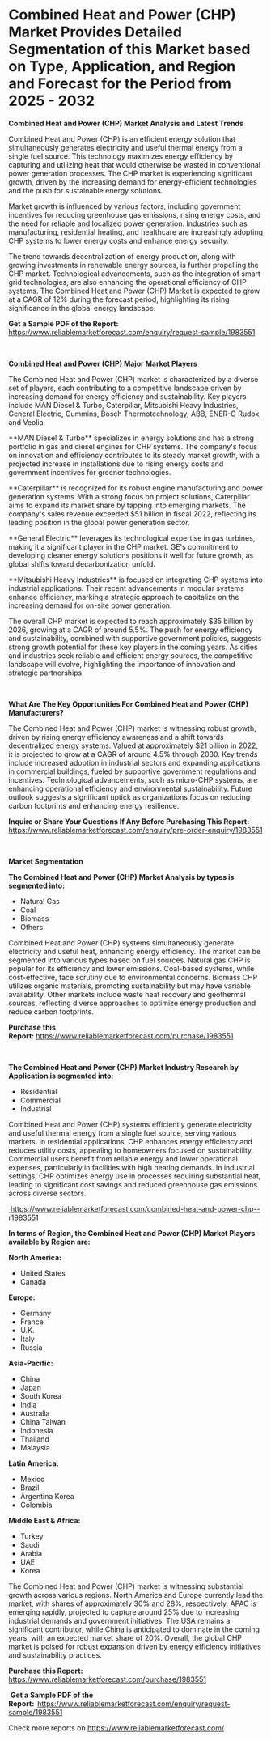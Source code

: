 <p><h1>Combined Heat and Power (CHP) Market Provides Detailed Segmentation of this Market based on Type, Application, and Region and Forecast for the Period from 2025 - 2032</h1></p><p><strong>Combined Heat and Power (CHP) Market Analysis and Latest Trends</strong></p>
<p><p>Combined Heat and Power (CHP) is an efficient energy solution that simultaneously generates electricity and useful thermal energy from a single fuel source. This technology maximizes energy efficiency by capturing and utilizing heat that would otherwise be wasted in conventional power generation processes. The CHP market is experiencing significant growth, driven by the increasing demand for energy-efficient technologies and the push for sustainable energy solutions.</p><p>Market growth is influenced by various factors, including government incentives for reducing greenhouse gas emissions, rising energy costs, and the need for reliable and localized power generation. Industries such as manufacturing, residential heating, and healthcare are increasingly adopting CHP systems to lower energy costs and enhance energy security.</p><p>The trend towards decentralization of energy production, along with growing investments in renewable energy sources, is further propelling the CHP market. Technological advancements, such as the integration of smart grid technologies, are also enhancing the operational efficiency of CHP systems. The Combined Heat and Power (CHP) Market is expected to grow at a CAGR of 12% during the forecast period, highlighting its rising significance in the global energy landscape.</p></p>
<p><strong>Get a Sample PDF of the Report:&nbsp;</strong> <a href="https://www.reliablemarketforecast.com/enquiry/request-sample/1983551?utm_campaign=2310&utm_medium=2&utm_source=Github&utm_content=ia&utm_term=02032025&utm_id=combined-heat-and-power-chp">https://www.reliablemarketforecast.com/enquiry/request-sample/1983551</a></p>
<p>&nbsp;</p>
<p><strong>Combined Heat and Power (CHP) Major Market Players</strong></p>
<p><p>The Combined Heat and Power (CHP) market is characterized by a diverse set of players, each contributing to a competitive landscape driven by increasing demand for energy efficiency and sustainability. Key players include MAN Diesel & Turbo, Caterpillar, Mitsubishi Heavy Industries, General Electric, Cummins, Bosch Thermotechnology, ABB, ENER-G Rudox, and Veolia.</p><p>**MAN Diesel & Turbo** specializes in energy solutions and has a strong portfolio in gas and diesel engines for CHP systems. The company's focus on innovation and efficiency contributes to its steady market growth, with a projected increase in installations due to rising energy costs and government incentives for greener technologies.</p><p>**Caterpillar** is recognized for its robust engine manufacturing and power generation systems. With a strong focus on project solutions, Caterpillar aims to expand its market share by tapping into emerging markets. The company's sales revenue exceeded $51 billion in fiscal 2022, reflecting its leading position in the global power generation sector.</p><p>**General Electric** leverages its technological expertise in gas turbines, making it a significant player in the CHP market. GE's commitment to developing cleaner energy solutions positions it well for future growth, as global shifts toward decarbonization unfold.</p><p>**Mitsubishi Heavy Industries** is focused on integrating CHP systems into industrial applications. Their recent advancements in modular systems enhance efficiency, marking a strategic approach to capitalize on the increasing demand for on-site power generation.</p><p>The overall CHP market is expected to reach approximately $35 billion by 2026, growing at a CAGR of around 5.5%. The push for energy efficiency and sustainability, combined with supportive government policies, suggests strong growth potential for these key players in the coming years. As cities and industries seek reliable and efficient energy sources, the competitive landscape will evolve, highlighting the importance of innovation and strategic partnerships.</p></p>
<p>&nbsp;</p>
<p><strong>What Are The Key Opportunities For Combined Heat and Power (CHP) Manufacturers?</strong></p>
<p><p>The Combined Heat and Power (CHP) market is witnessing robust growth, driven by rising energy efficiency awareness and a shift towards decentralized energy systems. Valued at approximately $21 billion in 2022, it is projected to grow at a CAGR of around 4.5% through 2030. Key trends include increased adoption in industrial sectors and expanding applications in commercial buildings, fueled by supportive government regulations and incentives. Technological advancements, such as micro-CHP systems, are enhancing operational efficiency and environmental sustainability. Future outlook suggests a significant uptick as organizations focus on reducing carbon footprints and enhancing energy resilience.</p></p>
<p><strong>Inquire or Share Your Questions If Any Before Purchasing This Report:</strong> <a href="https://www.reliablemarketforecast.com/enquiry/pre-order-enquiry/1983551?utm_campaign=2310&utm_medium=2&utm_source=Github&utm_content=ia&utm_term=02032025&utm_id=combined-heat-and-power-chp">https://www.reliablemarketforecast.com/enquiry/pre-order-enquiry/1983551</a></p>
<p>&nbsp;</p>
<p><strong>Market Segmentation</strong></p>
<p><strong>The Combined Heat and Power (CHP) Market Analysis by types is segmented into:</strong></p>
<p><ul><li>Natural Gas</li><li>Coal</li><li>Biomass</li><li>Others</li></ul></p>
<p><p>Combined Heat and Power (CHP) systems simultaneously generate electricity and useful heat, enhancing energy efficiency. The market can be segmented into various types based on fuel sources. Natural gas CHP is popular for its efficiency and lower emissions. Coal-based systems, while cost-effective, face scrutiny due to environmental concerns. Biomass CHP utilizes organic materials, promoting sustainability but may have variable availability. Other markets include waste heat recovery and geothermal sources, reflecting diverse approaches to optimize energy production and reduce carbon footprints.</p></p>
<p><strong>Purchase this Report:&nbsp;</strong><a href="https://www.reliablemarketforecast.com/purchase/1983551?utm_campaign=2310&utm_medium=2&utm_source=Github&utm_content=ia&utm_term=02032025&utm_id=combined-heat-and-power-chp">https://www.reliablemarketforecast.com/purchase/1983551</a></p>
<p>&nbsp;</p>
<p><strong>The Combined Heat and Power (CHP) Market Industry Research by Application is segmented into:</strong></p>
<p><ul><li>Residential</li><li>Commercial</li><li>Industrial</li></ul></p>
<p><p>Combined Heat and Power (CHP) systems efficiently generate electricity and useful thermal energy from a single fuel source, serving various markets. In residential applications, CHP enhances energy efficiency and reduces utility costs, appealing to homeowners focused on sustainability. Commercial users benefit from reliable energy and lower operational expenses, particularly in facilities with high heating demands. In industrial settings, CHP optimizes energy use in processes requiring substantial heat, leading to significant cost savings and reduced greenhouse gas emissions across diverse sectors.</p></p>
<p><a href="https://www.reliablemarketforecast.com/combined-heat-and-power-chp--r1983551?utm_campaign=2310&utm_medium=2&utm_source=Github&utm_content=ia&utm_term=02032025&utm_id=combined-heat-and-power-chp">&nbsp;https://www.reliablemarketforecast.com/combined-heat-and-power-chp--r1983551</a></p>
<p><strong>In terms of Region, the Combined Heat and Power (CHP) Market Players available by Region are:</strong></p>
<p>
    <p> <strong> North America: </strong>
        <ul>
            <li>United States</li>
            <li>Canada</li>
        </ul>
        </p> 
    <p> <strong> Europe: </strong>
        <ul>
            <li>Germany</li>
            <li>France</li>
            <li>U.K.</li>
            <li>Italy</li>
            <li>Russia</li>
        </ul>
        </p> 
    <p> <strong> Asia-Pacific: </strong>
        <ul>
            <li>China</li>
            <li>Japan</li>
            <li>South Korea</li>
            <li>India</li>
            <li>Australia</li>
            <li>China Taiwan</li>
            <li>Indonesia</li>
            <li>Thailand</li>
            <li>Malaysia</li>
        </ul>
        </p> 
    <p> <strong> Latin America: </strong>
        <ul>
            <li>Mexico</li>
            <li>Brazil</li>
            <li>Argentina Korea</li>
            <li>Colombia</li>
        </ul>
        </p> 
    <p> <strong> Middle East & Africa: </strong>
        <ul>
            <li>Turkey</li>
            <li>Saudi</li>
            <li>Arabia</li>
            <li>UAE</li>
            <li>Korea</li>
        </ul>
    </p>
    </p>
<p><p>The Combined Heat and Power (CHP) market is witnessing substantial growth across various regions. North America and Europe currently lead the market, with shares of approximately 30% and 28%, respectively. APAC is emerging rapidly, projected to capture around 25% due to increasing industrial demands and government initiatives. The USA remains a significant contributor, while China is anticipated to dominate in the coming years, with an expected market share of 20%. Overall, the global CHP market is poised for robust expansion driven by energy efficiency initiatives and sustainability practices.</p></p>
<p><strong>Purchase this Report: </strong><a href="https://www.reliablemarketforecast.com/purchase/1983551?utm_campaign=2310&utm_medium=2&utm_source=Github&utm_content=ia&utm_term=02032025&utm_id=combined-heat-and-power-chp">https://www.reliablemarketforecast.com/purchase/1983551</a></p>
<p>&nbsp;<strong>Get a Sample PDF of the Report:&nbsp;&nbsp;</strong><a href="https://www.reliablemarketforecast.com/enquiry/request-sample/1983551?utm_campaign=2310&utm_medium=2&utm_source=Github&utm_content=ia&utm_term=02032025&utm_id=combined-heat-and-power-chp">https://www.reliablemarketforecast.com/enquiry/request-sample/1983551</a></p>
<p><strong></strong></p>
<p>Check more reports on <a href="https://www.reliablemarketforecast.com/?utm_campaign=2310&utm_medium=2&utm_source=Github&utm_content=ia&utm_term=02032025&utm_id=combined-heat-and-power-chp">https://www.reliablemarketforecast.com/</a></p>